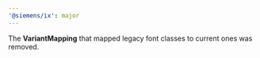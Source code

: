 ```yaml
---
'@siemens/ix': major
---
```


The **VariantMapping** that mapped legacy font classes to current ones was removed.

